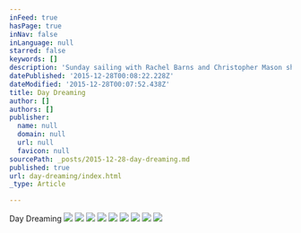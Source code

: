 ```yaml
---
inFeed: true
hasPage: true
inNav: false
inLanguage: null
starred: false
keywords: []
description: 'Sunday sailing with Rachel Barns and Christopher Mason shot by James Arthur aboard SV Ellamore in Santa Monica Bay, CA.'
datePublished: '2015-12-28T00:08:22.228Z'
dateModified: '2015-12-28T00:07:52.438Z'
title: Day Dreaming
author: []
authors: []
publisher:
  name: null
  domain: null
  url: null
  favicon: null
sourcePath: _posts/2015-12-28-day-dreaming.md
published: true
url: day-dreaming/index.html
_type: Article

---
```

Day Dreaming
![](https://the-grid-user-content.s3-us-west-2.amazonaws.com/0abd68d9-33f7-455a-a72b-49b94c16b7a4.jpg)
![](https://the-grid-user-content.s3-us-west-2.amazonaws.com/009337df-a85e-4cf2-8787-cf1f1da9ddfb.jpg)
![](https://the-grid-user-content.s3-us-west-2.amazonaws.com/59db0f06-b32d-475b-b649-78a7fb838dfa.jpg)
![](https://the-grid-user-content.s3-us-west-2.amazonaws.com/80ab6513-4cf1-4e73-a187-895dde10ce6b.jpg)
![](https://the-grid-user-content.s3-us-west-2.amazonaws.com/09958600-0cf9-4210-a877-14a2b593699b.jpg)
![](https://the-grid-user-content.s3-us-west-2.amazonaws.com/d7a92ba6-853f-471b-9e03-1cbce468de2f.jpg)
![](https://the-grid-user-content.s3-us-west-2.amazonaws.com/8bf146a9-e38d-4803-a2be-b2a71ff7486f.jpg)
![](https://the-grid-user-content.s3-us-west-2.amazonaws.com/ae489d8c-aaeb-4462-b544-c56ee1599bcc.jpg)
![](https://the-grid-user-content.s3-us-west-2.amazonaws.com/3b9d8be0-7b60-4628-8cf9-0a6592e08cab.jpg)